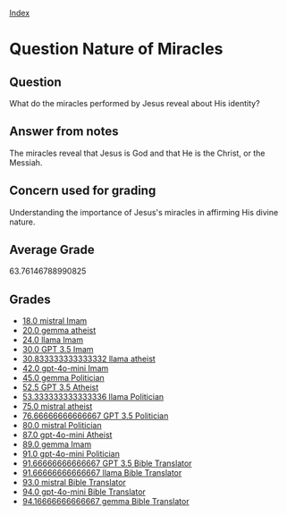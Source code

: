 
[Index](../../index.md)
# Question Nature of Miracles
## Question
What do the miracles performed by Jesus reveal about His identity?

## Answer from notes
The miracles reveal that Jesus is God and that He is the Christ, or the Messiah.

## Concern used for grading
Understanding the importance of Jesus's miracles in affirming His divine nature.

## Average Grade
63.76146788990825

## Grades
 * [18.0 mistral Imam](../answers/mistral_Imam/Nature_of_Miracles.md)
 * [20.0 gemma atheist](../answers/gemma_atheist/Nature_of_Miracles.md)
 * [24.0 llama Imam](../answers/llama_Imam/Nature_of_Miracles.md)
 * [30.0 GPT 3.5 Imam](../answers/GPT_3.5_Imam/Nature_of_Miracles.md)
 * [30.833333333333332 llama atheist](../answers/llama_atheist/Nature_of_Miracles.md)
 * [42.0 gpt-4o-mini Imam](../answers/gpt-4o-mini_Imam/Nature_of_Miracles.md)
 * [45.0 gemma Politician](../answers/gemma_Politician/Nature_of_Miracles.md)
 * [52.5 GPT 3.5 Atheist](../answers/GPT_3.5_Atheist/Nature_of_Miracles.md)
 * [53.333333333333336 llama Politician](../answers/llama_Politician/Nature_of_Miracles.md)
 * [75.0 mistral atheist](../answers/mistral_atheist/Nature_of_Miracles.md)
 * [76.66666666666667 GPT 3.5 Politician](../answers/GPT_3.5_Politician/Nature_of_Miracles.md)
 * [80.0 mistral Politician](../answers/mistral_Politician/Nature_of_Miracles.md)
 * [87.0 gpt-4o-mini Atheist](../answers/gpt-4o-mini_Atheist/Nature_of_Miracles.md)
 * [89.0 gemma Imam](../answers/gemma_Imam/Nature_of_Miracles.md)
 * [91.0 gpt-4o-mini Politician](../answers/gpt-4o-mini_Politician/Nature_of_Miracles.md)
 * [91.66666666666667 GPT 3.5 Bible Translator](../answers/GPT_3.5_Bible_Translator/Nature_of_Miracles.md)
 * [91.66666666666667 llama Bible Translator](../answers/llama_Bible_Translator/Nature_of_Miracles.md)
 * [93.0 mistral Bible Translator](../answers/mistral_Bible_Translator/Nature_of_Miracles.md)
 * [94.0 gpt-4o-mini Bible Translator](../answers/gpt-4o-mini_Bible_Translator/Nature_of_Miracles.md)
 * [94.16666666666667 gemma Bible Translator](../answers/gemma_Bible_Translator/Nature_of_Miracles.md)
